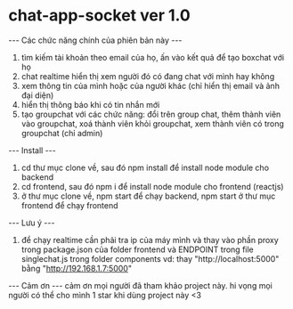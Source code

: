 # chat-app-socket ver 1.0
--- Các chức năng chính của phiên bản này ---
1. tìm kiếm tài khoản theo email của họ, ấn vào kết quả để tạo boxchat với họ
2. chat realtime hiển thị xem người đó có đang chat với mình hay không
3. xem thông tin của mình hoặc của người khác (chỉ hiển thị email và ảnh đại diện)
4. hiển thị thông báo khi có tin nhắn mới
5. tạo groupchat với các chức năng: đổi trên group chat, thêm thành viên vào groupchat, xoá thành viên khỏi groupchat, xem thành viên có trong groupchat (chỉ admin)

--- Install ---
1. cd thư mục clone về, sau đó npm install để install node module cho backend
2. cd frontend, sau đó npm i để install node module cho frontend (reactjs)
3. ở thư mục clone về, npm start để chạy backend, npm start ở thư mục frontend để chạy frontend

--- Lưu ý ---
1. để chạy realtime cần phải tra ip của máy mình và thay vào phần proxy trong package.json của folder frontend và ENDPOINT trong file singlechat.js trong folder components
vd: thay "http://localhost:5000" bằng "http://192.168.1.7:5000"

--- Cảm ơn ---
cảm ơn mọi người đã tham khảo project này. hi vọng mọi người có thể cho mình 1 star khi dùng project này <3
